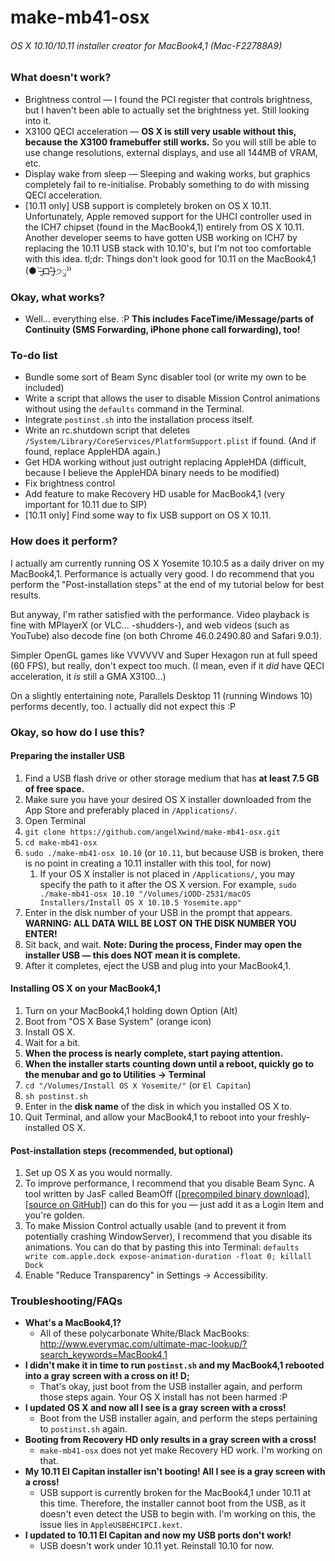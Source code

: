 make-mb41-osx
=============
###### OS X 10.10/10.11 installer creator for MacBook4,1 (Mac-F22788A9)

### What doesn't work?
* Brightness control — I found the PCI register that controls brightness, but I haven't been able to actually set the brightness yet. Still looking into it.
* X3100 QECI acceleration — **OS X is still very usable without this, because the X3100 framebuffer still works.** So you will still be able to use change resolutions, external displays, and use all 144MB of VRAM, etc.
* Display wake from sleep — Sleeping and waking works, but graphics completely fail to re-initialise. Probably something to do with missing QECI acceleration.
* [10.11 only] USB support is completely broken on OS X 10.11. Unfortunately, Apple removed support for the UHCI controller used in the ICH7 chipset (found in the MacBook4,1) entirely from OS X 10.11. Another developer seems to have gotten USB working on ICH7 by replacing the 10.11 USB stack with 10.10's, but I'm not too comfortable with this idea. tl;dr: Things don't look good for 10.11 on the MacBook4,1 (● ˃̶͈̀ロ˂̶͈́)੭ꠥ⁾⁾

### Okay, what works?
* Well... everything else. :P **This includes FaceTime/iMessage/parts of Continuity (SMS Forwarding, iPhone phone call forwarding), too!**

### To-do list
* Bundle some sort of Beam Sync disabler tool (or write my own to be included)
* Write a script that allows the user to disable Mission Control animations without using the `defaults` command in the Terminal.
* Integrate `postinst.sh` into the installation process itself.
* Write an rc.shutdown script that deletes `/System/Library/CoreServices/PlatformSupport.plist` if found. (And if found, replace AppleHDA again.)
* Get HDA working without just outright replacing AppleHDA (difficult, because I believe the AppleHDA binary needs to be modified)
* Fix brightness control
* Add feature to make Recovery HD usable for MacBook4,1 (very important for 10.11 due to SIP)
* [10.11 only] Find some way to fix USB support on OS X 10.11.

### How does it perform?
I actually am currently running OS X Yosemite 10.10.5 as a daily driver on my MacBook4,1. Performance is actually very good. I do recommend that you perform the "Post-installation steps" at the end of my tutorial below for best results.

But anyway, I'm rather satisfied with the performance. Video playback is fine with MPlayerX (or VLC... -shudders-), and web videos (such as YouTube) also decode fine (on both Chrome 46.0.2490.80 and Safari 9.0.1).

Simpler OpenGL games like VVVVVV and Super Hexagon run at full speed (60 FPS), but really, don't expect too much. (I mean, even if it *did* have QECI acceleration, it *is* still a GMA X3100...)

On a slightly entertaining note, Parallels Desktop 11 (running Windows 10) performs decently, too. I actually did not expect this :P

### Okay, so how do I use this?

#### Preparing the installer USB
1. Find a USB flash drive or other storage medium that has **at least 7.5 GB of free space.**
1. Make sure you have your desired OS X installer downloaded from the App Store and preferably placed in `/Applications/`.
1. Open Terminal
1. `git clone https://github.com/angelXwind/make-mb41-osx.git`
1. `cd make-mb41-osx`
1. `sudo ./make-mb41-osx 10.10` (or `10.11`, but because USB is broken, there is no point in creating a 10.11 installer with this tool, for now)
    1. If your OS X installer is not placed in `/Applications/`, you may specify the path to it after the OS X version. For example, `sudo ./make-mb41-osx 10.10 "/Volumes/iODD-2531/macOS Installers/Install OS X 10.10.5 Yosemite.app"`
1. Enter in the disk number of your USB in the prompt that appears. **WARNING: ALL DATA WILL BE LOST ON THE DISK NUMBER YOU ENTER!**
1. Sit back, and wait. **Note: During the process, Finder may open the installer USB — this does NOT mean it is complete.**
1. After it completes, eject the USB and plug into your MacBook4,1.

#### Installing OS X on your MacBook4,1
1. Turn on your MacBook4,1 holding down Option (Alt)
1. Boot from "OS X Base System" (orange icon)
1. Install OS X.
1. Wait for a bit.
1. **When the process is nearly complete, start paying attention.**
1. **When the installer starts counting down until a reboot, quickly go to the menubar and go to Utilities -> Terminal**
1. `cd "/Volumes/Install OS X Yosemite/"` (or `El Capitan`)
1. `sh postinst.sh`
1. Enter in the **disk name** of the disk in which you installed OS X to.
1. Quit Terminal, and allow your MacBook4,1 to reboot into your freshly-installed OS X.

#### Post-installation steps (recommended, but optional)
1. Set up OS X as you would normally.
1. To improve performance, I recommend that you disable Beam Sync. A tool written by JasF called BeamOff ([[precompiled binary download]](https://developer.akemi.ai/macOS/beamoff.zip), [[source on GitHub]](https://github.com/JasF/beamoff)) can do this for you — just add it as a Login Item and you're golden.
1. To make Mission Control actually usable (and to prevent it from potentially crashing WindowServer), I recommend that you disable its animations. You can do that by pasting this into Terminal: `defaults write com.apple.dock expose-animation-duration -float 0; killall Dock`
1. Enable "Reduce Transparency" in Settings -> Accessibility.

### Troubleshooting/FAQs

* **What's a MacBook4,1?**
    * All of these polycarbonate White/Black MacBooks: http://www.everymac.com/ultimate-mac-lookup/?search_keywords=MacBook4,1
* **I didn't make it in time to run `postinst.sh` and my MacBook4,1 rebooted into a gray screen with a cross on it! D;**
    * That's okay, just boot from the USB installer again, and perform those steps again. Your OS X install has not been harmed :P
* **I updated OS X and now all I see is a gray screen with a cross!**
    * Boot from the USB installer again, and perform the steps pertaining to `postinst.sh` again.
* **Booting from Recovery HD only results in a gray screen with a cross!**
    * `make-mb41-osx` does not yet make Recovery HD work. I'm working on that.
* **My 10.11 El Capitan installer isn't booting! All I see is a gray screen with a cross!**
    * USB support is currently broken for the MacBook4,1 under 10.11 at this time. Therefore, the installer cannot boot from the USB, as it doesn't even detect the USB to begin with. I'm working on this, the issue lies in `AppleUSBEHCIPCI.kext`.
* **I updated to 10.11 El Capitan and now my USB ports don't work!**
    * USB doesn't work under 10.11 yet. Reinstall 10.10 for now.

